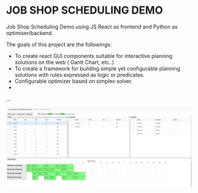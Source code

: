 # JOB SHOP SCHEDULING DEMO

Job Shop Scheduling Demo using JS React as frontend and Python as optimiser/backend.

The goals of this project are the followings:
- To create react GUI components suitable for interactive planning solutions on the web ( Gantt Chart, etc..)
- To create a framework for building simple yet configurable planning solutions with rules expressed as logic or predicates.
- Configurable optimizer based on simplex solver. 
-
...

![image info](./screenshot.png)
